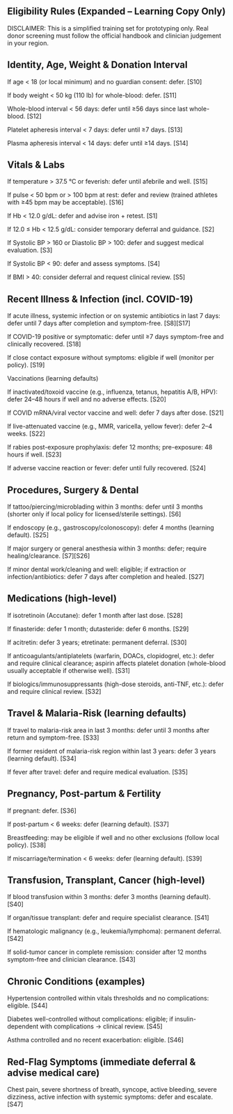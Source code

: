 ## Eligibility Rules (Expanded – Learning Copy Only)

DISCLAIMER: This is a simplified training set for prototyping only. Real donor screening must follow the official handbook and clinician judgement in your region.

## Identity, Age, Weight & Donation Interval

If age < 18 (or local minimum) and no guardian consent: defer. [S10]

If body weight < 50 kg (110 lb) for whole-blood: defer. [S11]

Whole-blood interval < 56 days: defer until ≥56 days since last whole-blood. [S12]

Platelet apheresis interval < 7 days: defer until ≥7 days. [S13]

Plasma apheresis interval < 14 days: defer until ≥14 days. [S14]

## Vitals & Labs

If temperature > 37.5 °C or feverish: defer until afebrile and well. [S15]

If pulse < 50 bpm or > 100 bpm at rest: defer and review (trained athletes with ≥45 bpm may be acceptable). [S16]

If Hb < 12.0 g/dL: defer and advise iron + retest. [S1]

If 12.0 ≤ Hb < 12.5 g/dL: consider temporary deferral and guidance. [S2]

If Systolic BP > 160 or Diastolic BP > 100: defer and suggest medical evaluation. [S3]

If Systolic BP < 90: defer and assess symptoms. [S4]

If BMI > 40: consider deferral and request clinical review. [S5]

## Recent Illness & Infection (incl. COVID-19)

If acute illness, systemic infection or on systemic antibiotics in last 7 days: defer until 7 days after completion and symptom-free. [S8][S17]

If COVID-19 positive or symptomatic: defer until ≥7 days symptom-free and clinically recovered. [S18]

If close contact exposure without symptoms: eligible if well (monitor per policy). [S19]

Vaccinations (learning defaults)

If inactivated/toxoid vaccine (e.g., influenza, tetanus, hepatitis A/B, HPV): defer 24–48 hours if well and no adverse effects. [S20]

If COVID mRNA/viral vector vaccine and well: defer 7 days after dose. [S21]

If live-attenuated vaccine (e.g., MMR, varicella, yellow fever): defer 2–4 weeks. [S22]

If rabies post-exposure prophylaxis: defer 12 months; pre-exposure: 48 hours if well. [S23]

If adverse vaccine reaction or fever: defer until fully recovered. [S24]

## Procedures, Surgery & Dental

If tattoo/piercing/microblading within 3 months: defer until 3 months (shorter only if local policy for licensed/sterile settings). [S6]

If endoscopy (e.g., gastroscopy/colonoscopy): defer 4 months (learning default). [S25]

If major surgery or general anesthesia within 3 months: defer; require healing/clearance. [S7][S26]

If minor dental work/cleaning and well: eligible; if extraction or infection/antibiotics: defer 7 days after completion and healed. [S27]

## Medications (high-level)

If isotretinoin (Accutane): defer 1 month after last dose. [S28]

If finasteride: defer 1 month; dutasteride: defer 6 months. [S29]

If acitretin: defer 3 years; etretinate: permanent deferral. [S30]

If anticoagulants/antiplatelets (warfarin, DOACs, clopidogrel, etc.): defer and require clinical clearance; aspirin affects platelet donation (whole-blood usually acceptable if otherwise well). [S31]

If biologics/immunosuppressants (high-dose steroids, anti-TNF, etc.): defer and require clinical review. [S32]

## Travel & Malaria-Risk (learning defaults)

If travel to malaria-risk area in last 3 months: defer until 3 months after return and symptom-free. [S33]

If former resident of malaria-risk region within last 3 years: defer 3 years (learning default). [S34]

If fever after travel: defer and require medical evaluation. [S35]

## Pregnancy, Post-partum & Fertility

If pregnant: defer. [S36]

If post-partum < 6 weeks: defer (learning default). [S37]

Breastfeeding: may be eligible if well and no other exclusions (follow local policy). [S38]

If miscarriage/termination < 6 weeks: defer (learning default). [S39]

## Transfusion, Transplant, Cancer (high-level)

If blood transfusion within 3 months: defer 3 months (learning default). [S40]

If organ/tissue transplant: defer and require specialist clearance. [S41]

If hematologic malignancy (e.g., leukemia/lymphoma): permanent deferral. [S42]

If solid-tumor cancer in complete remission: consider after 12 months symptom-free and clinician clearance. [S43]

## Chronic Conditions (examples)

Hypertension controlled within vitals thresholds and no complications: eligible. [S44]

Diabetes well-controlled without complications: eligible; if insulin-dependent with complications → clinical review. [S45]

Asthma controlled and no recent exacerbation: eligible. [S46]

## Red-Flag Symptoms (immediate deferral & advise medical care)

Chest pain, severe shortness of breath, syncope, active bleeding, severe dizziness, active infection with systemic symptoms: defer and escalate. [S47]